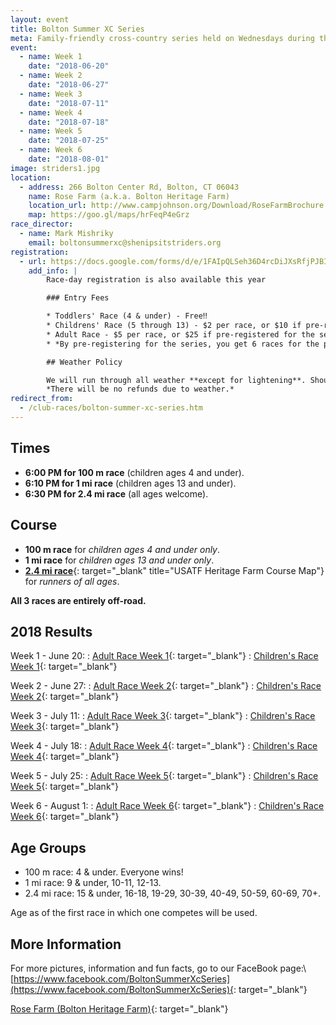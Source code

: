 ```yaml
---
layout: event
title: Bolton Summer XC Series
meta: Family-friendly cross-country series held on Wednesdays during the summer
event: 
  - name: Week 1
    date: "2018-06-20"
  - name: Week 2
    date: "2018-06-27"
  - name: Week 3
    date: "2018-07-11"
  - name: Week 4
    date: "2018-07-18"
  - name: Week 5
    date: "2018-07-25"
  - name: Week 6
    date: "2018-08-01"
image: striders1.jpg
location:
  - address: 266 Bolton Center Rd, Bolton, CT 06043
    name: Rose Farm (a.k.a. Bolton Heritage Farm)
    location_url: http://www.campjohnson.org/Download/RoseFarmBrochure.pdf
    map: https://goo.gl/maps/hrFeqP4eGrz
race_director: 
  - name: Mark Mishriky
    email: boltonsummerxc@shenipsitstriders.org
registration:
  - url: https://docs.google.com/forms/d/e/1FAIpQLSeh36D4rcDiJXsRfjPJBIjnoPc6fP9WKuBZL9NJsyhEFPYeYQ/viewform
    add_info: |
        Race-day registration is also available this year

        ### Entry Fees

        * Toddlers' Race (4 & under) - Free‼
        * Childrens' Race (5 through 13) - $2 per race, or $10 if pre-registered for the series
        * Adult Race - $5 per race, or $25 if pre-registered for the series
        * *By pre-registering for the series, you get 6 races for the price of 5*

        ## Weather Policy

        We will run through all weather **except for lightening**. Should a thunderstorm begin during a race, we will delay if possible, cancel if necessary. We will **NOT** cancel for predicted thunderstorms since the predictions are often wrong. Most likely, if you show up, we will be there to time you!\\
        *There will be no refunds due to weather.*
redirect_from:
  - /club-races/bolton-summer-xc-series.htm
---
```


## Times

* **6:00 PM for 100 m race** (children ages 4 and under).
* **6:10 PM for 1 mi race** (children ages 13 and under).
* **6:30 PM for 2.4 mi race** (all ages welcome).

## Course

* **100 m race** for *children ages 4 and under only*.
* **1 mi race** for *children ages 13 and under only*.
* [**2.4 mi race**](http://www.usatf.org/routes/view.asp?rID=376233){: target="_blank" title="USATF Heritage Farm Course Map"} for *runners of all ages*.

**All 3 races are entirely off-road.**

## 2018 Results

Week 1 - June 20:
: [Adult Race Week 1](https://www.webscorer.com/racedetails?raceid=141736){: target="_blank"}
: [Children's Race Week 1](https://www.webscorer.com/racedetails?raceid=142471){: target="_blank"}

Week 2 - June 27:
: [Adult Race Week 2](https://www.webscorer.com/racedetails?raceid=142467){: target="_blank"}
: [Children's Race Week 2](https://www.webscorer.com/racedetails?raceid=142470){: target="_blank"}

Week 3 - July 11:
: [Adult Race Week 3](https://www.webscorer.com/racedetails?raceid=143796){: target="_blank"}
: [Children's Race Week 3](https://www.webscorer.com/racedetails?raceid=143794){: target="_blank"}

Week 4 - July 18:
: [Adult Race Week 4](https://www.webscorer.com/racedetails?raceid=144351){: target="_blank"}
: [Children's Race Week 4](https://www.webscorer.com/racedetails?raceid=144349){: target="_blank"}

Week 5 - July 25:
: [Adult Race Week 5](https://www.webscorer.com/racedetails?raceid=144965){: target="_blank"}
: [Children's Race Week 5](https://www.webscorer.com/racedetails?raceid=144964){: target="_blank"}

Week 6 - August 1:
: [Adult Race Week 6](https://www.webscorer.com/racedetails?raceid=145633){: target="_blank"}
: [Children's Race Week 6](https://www.webscorer.com/racedetails?raceid=145631){: target="_blank"}

## Age Groups

* 100 m race: 4 & under. Everyone wins!
* 1 mi race: 9 & under, 10-11, 12-13.
* 2.4 mi race: 15 & under, 16-18, 19-29, 30-39, 40-49, 50-59, 60-69, 70+.

Age as of the first race in which one competes will be used.

## More Information

For more pictures, information and fun facts, go to our FaceBook page:\\
[https://www.facebook.com/BoltonSummerXcSeries](https://www.facebook.com/BoltonSummerXcSeries){: target="_blank"}

[Rose Farm (Bolton Heritage Farm)](http://www.campjohnson.org/Download/RoseFarmBrochure.pdf){: target="_blank"}